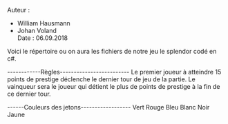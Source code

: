 Auteur :
- William Hausmann
- Johan Voland          
Date : 06.09.2018

Voici le répertoire  ou on aura les fichiers de notre jeu le splendor codé en c#.

------------Règles-------------------------
Le premier joueur à atteindre 15 points de prestige déclenche le dernier tour de jeu de la partie.
Le vainqueur sera le joueur qui détient le plus de points de prestige à la fin de ce dernier tour.

------Couleurs des jetons------------------
Vert
Rouge
Bleu
Blanc
Noir
Jaune
